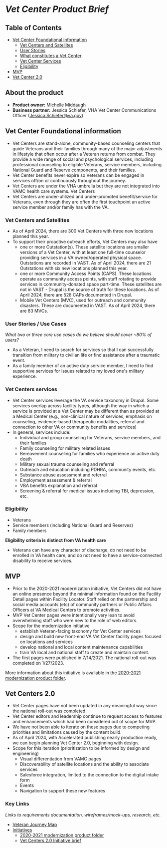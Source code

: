 # _Vet Center Product Brief_

## Table of Contents

* [Vet Center Foundational information](https://github.com/department-of-veterans-affairs/va.gov-team/blob/master/products/facilities/vet-centers/product-brief.md#project-rationale)
  * [Vet Centers and Satellites](https://github.com/department-of-veterans-affairs/va.gov-team/blob/master/products/facilities/vet-centers/product-brief.md#vet-centers-and-satellites)
  * [User Stories](https://github.com/department-of-veterans-affairs/va.gov-team/blob/master/products/facilities/vet-centers/product-brief.md#user-stories--use-cases)
  * [What constitutes a Vet Center](https://github.com/department-of-veterans-affairs/va.gov-team/blob/master/products/facilities/vet-centers/product-brief.md#what-is-a-vet-center)
  * [Vet Center Services](https://github.com/department-of-veterans-affairs/va.gov-team/blob/master/products/facilities/vet-centers/product-brief.md#vet-center-services)
  * [Eligibility](https://github.com/department-of-veterans-affairs/va.gov-team/blob/master/products/facilities/vet-centers/product-brief.md#eligibility)
* [MVP](https://github.com/department-of-veterans-affairs/va.gov-team/blob/master/products/facilities/vet-centers/product-brief.md#mvp)
* [Vet Center 2.0](https://github.com/department-of-veterans-affairs/va.gov-team/blob/master/products/facilities/vet-centers/product-brief.md#vet-center-2.0)

## About the product
- **Product owner:** Michelle Middaugh
- **Business partner:** Jessica Schiefer, VHA Vet Center Communications Officer (Jessica.Schiefer@va.gov)

## Vet Center Foundational information
- Vet Centers are stand-alone, community-based counseling centers that guide Veterans and their families through many of the major adjustments in lifestyle that often occur after a Veteran returns from combat. They provide a wide range of social and psychological services, including professional counseling to eligible Veterans, service members, including National Guard and Reserve components, and their families.
- Vet Center benefits never expire so Veterans can be engaged in services off/on or continuously throughout the journey.
- Vet Centers are under the VHA umbrella but they are not integrated into VAMC health care systems. Vet Centers 
- Vet Centers are under-utilized and under-promoted benefit/service for Veterans, even through they are often the first touchpoint an active service member and/or family has with the VA.

### Vet Centers and Satellites
- As of April 2024, there are 300 Vet Centers with three new locations planned this year.
- To support their proactive outreach efforts, Vet Centers may also have
  - one or more Outstation(s). These satellite locations are smaller versions of a Vet Center, with at least one full-time counselor providing services in a VA owned/operated physical space. Outstations are recorded in VAST. As of April 2024, there are 21 Outstations with six new locations planned this year. 
  - one or more Community Access Points (CAPS). These locations operate as community access points, with staff rotating to provide services in community-donated space part-time. These satellites are not in VAST - Drupal is the source of truth for these locations. As of April 2024, there are 528 CAPs documented in Drupal.  
  - Mobile Vet Centers (MVC), used for outreach and community disasters. These are documented in VAST. As of April 2024, there are 83 MVCs. 

### User Stories / Use Cases
*What two or three core use cases do we believe should cover ~80% of users?*
- As a Veteran, I need to search for services so that I can successfully transition from military to civilian life or find assistance after a traumatic event.
- As a family member of an active duty service member, I need to find supportive services for issues related to my loved one's military experience. 

### Vet Centers services
- Vet Center services leverage the VA service taxonomy in Drupal. Some services overlap across facility types, although the way in which a service is provided at a Vet Center may be different than as provided at a Medical Center (e.g., non-clinical nature of services, emphasis on counseling, evidence-based therapeutic modalities, referral and connection to other VA or community benefits and services) 
- In general, services include:
  - Individual and group counseling for Veterans, service members, and their families
  - Family counseling for military related issues
  - Bereavement counseling for families who experience an active duty death
  - Military sexual trauma counseling and referral
  - Outreach and education including PDHRA, community events, etc.
  - Substance abuse assessment and referral
  - Employment assessment & referral
  - VBA benefits explanation and referral
  - Screening & referral for medical issues including TBI, depression, etc.

### Eligibility
- Veterans
- Service members (including National Guard and Reserves)
- Family members

**Eligibility criteria is distinct from VA health care**
- Veterans can have any character of discharge, do not need to be enrolled in VA health care, and do not need to have a service-connected disability to receive services. 

## MVP
- Prior to the 2020-2021 modernization initiative, Vet Centers did not have an online presence beyond the minimal information found on the Facility Detail pages within Facility Locator. Staff relied on the partnership and social media accounts (etc) of community partners or Public Affairs Officers at VA Medical Centers to promote activities. 
- MVP Vet Center pages were intentionally very lean to avoid overwhelming staff who were new to the role of web editors. 
- Scope for the modernization initiative
  - establish Veteran-facing taxonomy for Vet Center services
  - design and build new front-end VA Vet Center facility pages focused on locations and services
  - develop national and local content maintenance capabilities
  - train VA local and national staff to create and maintain content.
- The first pages were published in 7/14/2021. The national roll-out was completed on 1/27/2023. 

More information about this initiative is available in the [2020-2021 modernization product folder](https://github.com/department-of-veterans-affairs/va.gov-team/tree/master/products/facilities/vet-centers/initiatives/2020-2021-modernization). 

## Vet Centers 2.0
- Vet Center pages have not been updated in any meaningful way since the national roll-out was completed.
- Vet Center editors and leadership continue to request access to features and enhancements which had been considered out of scope for MVP.
- We have not been able to iterate on these pages due to competing priorities and limitations caused by the content build.
- As of April 2024, with Accelerated publishing nearly production ready, we can begin planning Vet Center 2.0, beginning with design.
- Scope for this iteration (prioritization to be informed by design and engineering)
  - Visual differentiation from VAMC pages
  - Discoverability of satellite locations and the ability to associate services 
  - Salesforce integration, limited to the connection to the digital intake form
  - Events
  - Navigation to support these new features

### Key Links
_Links to requirements documentation, wireframes/mock-ups, research, etc._

- [Veteran Journey Map](https://github.com/department-of-veterans-affairs/va.gov-team/blob/master/platform/design/va-product-journey-maps/Veteran%20Journey%20Map.pdf)
- [Initiatives](https://github.com/department-of-veterans-affairs/va.gov-team/blob/master/products/facilities/vet-centers/initiatives)
  - [2020-2021 modernization product folder](https://github.com/department-of-veterans-affairs/va.gov-team/tree/master/products/facilities/vet-centers/initiatives/2020-2021-modernization)
  - [Vet Centers 2.0 Initiative brief](https://github.com/department-of-veterans-affairs/va.gov-team/blob/master/products/facilities/vet-centers/initiatives/vet-centers-2.0/initiative-brief.md)
